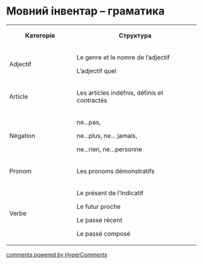 <div id="hypercomments_widget" class="js-hypercomments-widget invisible"></div>

# Мовний інвентар – граматика

<table>
<tbody>
<tr>
<td style="text-align: center;" width="217">
<p><strong>Категорія</strong></p>
</td>
<td style="text-align: center;" width="444">
<p><strong>Структура</strong></p>
</td>
</tr>
<tr>
<td width="217">
<p>Adjectif</p>
</td>
<td width="444">
<p>Le genre et le nomre de l&rsquo;adjectif</p>
<p>L&rsquo;adjectif quel</p>
</td>
</tr>
<tr>
<td width="217">
<p>Article</p>
</td>
<td width="444">
<p>Les articles ind&eacute;fnis, d&eacute;finis et contract&eacute;s</p>
</td>
</tr>
<tr>
<td width="217">
<p>N&eacute;gation</p>
</td>
<td width="444">
<p>ne...pas,</p>
<p>ne...plus, ne... jamais,</p>
<p>ne...rien, ne&hellip;personne</p>
</td>
</tr>
<tr>
<td width="217">
<p>Pronom</p>
</td>
<td width="444">
<p>Les pronoms d&eacute;monstratifs</p>
</td>
</tr>
<tr>
<td width="217">
<p>Verbe</p>
</td>
<td width="444">
<p>Le pr&eacute;sent de l&rsquo;Indicatif</p>
<p>Le futur proche</p>
<p>Le pass&eacute; r&eacute;cent</p>
<p>Le pass&eacute; compos&eacute;</p>
</td>
</tr>
</tbody>
</table>

<div class="js-hypercomments-container">
    <a href="http://hypercomments.com" class="hc-link" title="comments widget">comments powered by HyperComments</a>
</div>